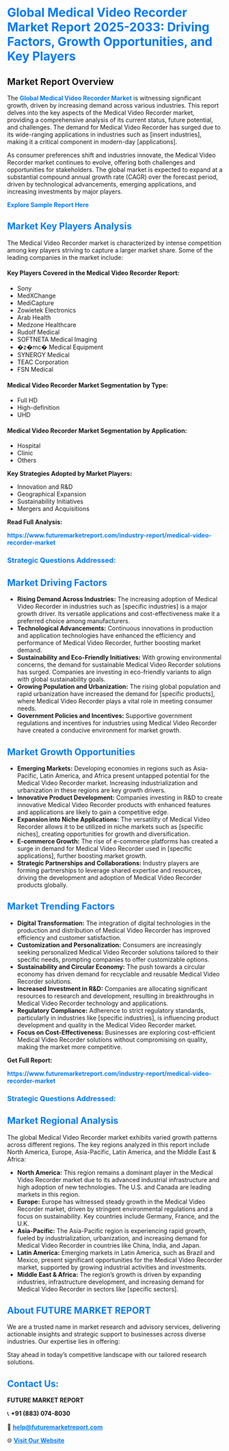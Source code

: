 <h1 style="color: #007BFF;">Global Medical Video Recorder Market Report 2025-2033: Driving Factors, Growth Opportunities, and Key Players</h1>

<section id="overview">
<h2>Market Report Overview</h2>
<p>The <a href="https://www.futuremarketreport.com/industry-report/medical-video-recorder-market" style="color: #007BFF; text-decoration: none;"><strong>Global Medical Video Recorder Market</strong></a> is witnessing significant growth, driven by increasing demand across various industries. This report delves into the key aspects of the Medical Video Recorder market, providing a comprehensive analysis of its current status, future potential, and challenges. The demand for Medical Video Recorder has surged due to its wide-ranging applications in industries such as [insert industries], making it a critical component in modern-day [applications].</p>
<p>As consumer preferences shift and industries innovate, the Medical Video Recorder market continues to evolve, offering both challenges and opportunities for stakeholders. The global market is expected to expand at a substantial compound annual growth rate (CAGR) over the forecast period, driven by technological advancements, emerging applications, and increasing investments by major players.</p>
</section>

<section id="overview">
<p><a href="https://www.futuremarketreport.com/request-sample/reportId=60987" style="color: #007BFF; text-decoration: none;"><strong>Explore Sample Report Here</strong></a></p>
</section>

<section id="key-players">
<h2 style="color: #007BFF;">Market Key Players Analysis</h2>
<p>The Medical Video Recorder market is characterized by intense competition among key players striving to capture a larger market share. Some of the leading companies in the market include:</p>
<h4>Key Players Covered in the Medical Video Recorder Report:</h4>
<ul><li>Sony</li><li>MedXChange</li><li>MediCapture</li><li>Zowietek Electronics</li><li>Arab Health</li><li>Medzone Healthcare</li><li>Rudolf Medical</li><li>SOFTNETA Medical Imaging</li><li>�z�mc� Medical Equipment</li><li>SYNERGY Medical</li><li>TEAC Corporation</li><li>FSN Medical</li></ul>
<h4>Medical Video Recorder Market Segmentation by Type:</h4>
<ul><li>Full HD</li><li>High-definition</li><li>UHD</li></ul>

<h4>Medical Video Recorder Market Segmentation by Application:</h4>
<ul><li>Hospital</li><li>Clinic</li><li>Others</li></ul>
<p><strong>Key Strategies Adopted by Market Players:</strong></p>
<ul>
<li>Innovation and R&D</li>
<li>Geographical Expansion</li>
<li>Sustainability Initiatives</li>
<li>Mergers and Acquisitions</li>
</ul>
</section>

<section>
<p><strong>Read Full Analysis: </strong></p><a href="https://www.futuremarketreport.com/industry-report/medical-video-recorder-market" style="color: #007BFF; text-decoration: none;"><strong>https://www.futuremarketreport.com/industry-report/medical-video-recorder-market</strong></a>
<h3 style="color: #007BFF;">Strategic Questions Addressed:</h3>
</section>

<section id="driving-factors">
<h2 style="color: #007BFF;">Market Driving Factors</h2>
<ul>
<li><strong>Rising Demand Across Industries:</strong> The increasing adoption of Medical Video Recorder in industries such as [specific industries] is a major growth driver. Its versatile applications and cost-effectiveness make it a preferred choice among manufacturers.</li>
<li><strong>Technological Advancements:</strong> Continuous innovations in production and application technologies have enhanced the efficiency and performance of Medical Video Recorder, further boosting market demand.</li>
<li><strong>Sustainability and Eco-Friendly Initiatives:</strong> With growing environmental concerns, the demand for sustainable Medical Video Recorder solutions has surged. Companies are investing in eco-friendly variants to align with global sustainability goals.</li>
<li><strong>Growing Population and Urbanization:</strong> The rising global population and rapid urbanization have increased the demand for [specific products], where Medical Video Recorder plays a vital role in meeting consumer needs.</li>
<li><strong>Government Policies and Incentives:</strong> Supportive government regulations and incentives for industries using Medical Video Recorder have created a conducive environment for market growth.</li>
</ul>
</section>

<section id="growth-opportunities">
<h2 style="color: #007BFF;">Market Growth Opportunities</h2>
<ul>
<li><strong>Emerging Markets:</strong> Developing economies in regions such as Asia-Pacific, Latin America, and Africa present untapped potential for the Medical Video Recorder market. Increasing industrialization and urbanization in these regions are key growth drivers.</li>
<li><strong>Innovative Product Development:</strong> Companies investing in R&D to create innovative Medical Video Recorder products with enhanced features and applications are likely to gain a competitive edge.</li>
<li><strong>Expansion into Niche Applications:</strong> The versatility of Medical Video Recorder allows it to be utilized in niche markets such as [specific niches], creating opportunities for growth and diversification.</li>
<li><strong>E-commerce Growth:</strong> The rise of e-commerce platforms has created a surge in demand for Medical Video Recorder used in [specific applications], further boosting market growth.</li>
<li><strong>Strategic Partnerships and Collaborations:</strong> Industry players are forming partnerships to leverage shared expertise and resources, driving the development and adoption of Medical Video Recorder products globally.</li>
</ul>
</section>

<section id="trending-factors">
<h2 style="color: #007BFF;">Market Trending Factors</h2>
<ul>
<li><strong>Digital Transformation:</strong> The integration of digital technologies in the production and distribution of Medical Video Recorder has improved efficiency and customer satisfaction.</li>
<li><strong>Customization and Personalization:</strong> Consumers are increasingly seeking personalized Medical Video Recorder solutions tailored to their specific needs, prompting companies to offer customizable options.</li>
<li><strong>Sustainability and Circular Economy:</strong> The push towards a circular economy has driven demand for recyclable and reusable Medical Video Recorder solutions.</li>
<li><strong>Increased Investment in R&D:</strong> Companies are allocating significant resources to research and development, resulting in breakthroughs in Medical Video Recorder technology and applications.</li>
<li><strong>Regulatory Compliance:</strong> Adherence to strict regulatory standards, particularly in industries like [specific industries], is influencing product development and quality in the Medical Video Recorder market.</li>
<li><strong>Focus on Cost-Effectiveness:</strong> Businesses are exploring cost-efficient Medical Video Recorder solutions without compromising on quality, making the market more competitive.</li>
</ul>
</section>

<section>
<p><strong>Get Full Report: </strong></p><a href="https://www.futuremarketreport.com/industry-report/medical-video-recorder-market" style="color: #007BFF; text-decoration: none;"><strong>https://www.futuremarketreport.com/industry-report/medical-video-recorder-market</strong></a>
<h3 style="color: #007BFF;">Strategic Questions Addressed:</h3>
</section>


<section id="regional-analysis">
<h2 style="color: #007BFF;">Market Regional Analysis</h2>
<p>The global Medical Video Recorder market exhibits varied growth patterns across different regions. The key regions analyzed in this report include North America, Europe, Asia-Pacific, Latin America, and the Middle East & Africa:</p>
<ul>
<li><strong>North America:</strong> This region remains a dominant player in the Medical Video Recorder market due to its advanced industrial infrastructure and high adoption of new technologies. The U.S. and Canada are leading markets in this region.</li>
<li><strong>Europe:</strong> Europe has witnessed steady growth in the Medical Video Recorder market, driven by stringent environmental regulations and a focus on sustainability. Key countries include Germany, France, and the U.K.</li>
<li><strong>Asia-Pacific:</strong> The Asia-Pacific region is experiencing rapid growth, fueled by industrialization, urbanization, and increasing demand for Medical Video Recorder in countries like China, India, and Japan.</li>
<li><strong>Latin America:</strong> Emerging markets in Latin America, such as Brazil and Mexico, present significant opportunities for the Medical Video Recorder market, supported by growing industrial activities and investments.</li>
<li><strong>Middle East & Africa:</strong> The region’s growth is driven by expanding industries, infrastructure development, and increasing demand for Medical Video Recorder in sectors like [specific sectors].</li>
</ul>
</section>

<footer>
<h2 style="color: #007BFF;">About FUTURE MARKET REPORT</h2>
<p>We are a trusted name in market research and advisory services, delivering actionable insights and strategic support to businesses across diverse industries. Our expertise lies in offering:</p>

<p>Stay ahead in today’s competitive landscape with our tailored research solutions.</p>

<h2 style="color: #007BFF;">Contact Us:</h2>
<p><strong>FUTURE MARKET REPORT</strong></p>
<p>📞 <strong>+91 (883) 074-8030</strong></p>
<p>📧 <strong><a href="mailto:help@futuremarketreport.com" style="color: #007BFF;">help@futuremarketreport.com</a></strong></p>
<p>🌐 <strong><a href="https://www.futuremarketreport.com/" style="color: #007BFF;">Visit Our Website</a></strong></p>
</footer>
